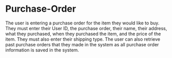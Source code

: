 # Purchase-Order
The user is entering a purchase order for the item they would like to buy. They must enter their User ID, the purchase order, their name, their address, what they purchased, when they purchased the item, and the price of the item. They must also enter their shipping type. The user can also retrieve past purchase orders that they made in the system as all purchase order information is saved in the system.
